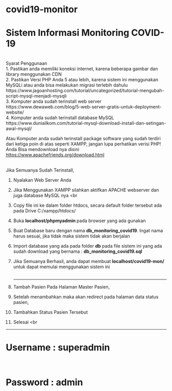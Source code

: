 # covid19-monitor

<h1>Sistem Informasi Monitoring COVID-19</h1>
<br>
Syarat Penggunaan <br>
1. Pastikan anda memiliki koneksi internet, karena beberapa gambar dan library menggunakan CDN <br>
2. Pastikan Versi PHP Anda 5 atau lebih, karena sistem ini menggunakan MySQLi atau anda bisa melakukan migrasi terlebih dahulu <br>
   https://www.jagoanhosting.com/tutorial/uncategorized/tutorial-mengubah-script-mysql-menjadi-mysqli <br>
3. Komputer anda sudah terinstall web server <br>
  https://www.dewaweb.com/blog/5-web-server-gratis-untuk-deployment-website/ <br>
4. Komputer anda sudah terinstall database MySQL <br>
  https://www.duniailkom.com/tutorial-mysql-download-install-dan-setingan-awal-mysql/ <br>

Atau Komputer anda sudah terinstall package software yang sudah terdiri dari ketiga poin di atas seperti XAMPP, jangan lupa perhatikan verisi PHP! Anda Bisa mendownload nya disini <br>
https://www.apachefriends.org/download.html <br><br>

Jika Semuanya Sudah Terinstall,
1. Nyalakan Web Server Anda <br>
2. Jika Menggunakan XAMPP silahkan aktifkan APACHE webserver dan juga database MySQL nya <br
3. Copy file ini ke dalam folder htdocs, secara default folder tersebut ada pada Drive C:/xampp/htdocs/ <br>
4. Buka <b> localhost/phpmyadmin </b> pada browser yang ada gunakan <br>
5. Buat Database baru dengan nama <b>db_monitoring_covid19</b>. Ingat nama harus sesuai, jika tidak maka sistem tidak akan berjalan <br>
6. Import database yang ada pada folder <b>db</b> pada file sistem ini yang ada sudah download yang bernama : <b>db_monitoring_covid19.sql</b>
7. Jika Semuanya Berhasil, anda dapat membuat <b>localhost/covid19-mon/</b> untuk dapat memulai menggunakan sistem ini <br><br><hr>

1. Tambah Pasien Pada Halaman Master Pasien, <br>
2. Setelah menambahkan maka akan redirect pada halaman data status pasien, <br>
3. Tambahkan Status Pasien Tersebut <br>
4. Selesai <br<br>

<hr>
<h1>Username  : superadmin</h1><br>
<h1>Password  : admin</h1>
